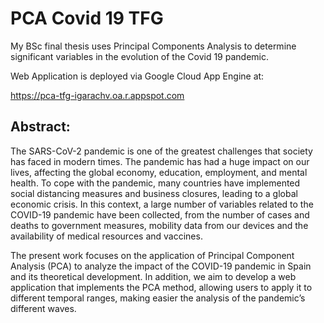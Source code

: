 # PCA Covid 19 TFG
My BSc final thesis uses Principal Components Analysis to determine significant variables in the evolution of the Covid 19 pandemic.

Web Application is deployed via Google Cloud App Engine at:

https://pca-tfg-igarachv.oa.r.appspot.com

## Abstract:

The SARS-CoV-2 pandemic is one of the greatest challenges that society has faced in modern times. The pandemic has had a huge impact on our lives, affecting the global economy, education, employment, and mental health. To cope with the pandemic, many countries have implemented social distancing measures and business closures, leading to a global economic crisis. In this context, a large number of variables related to the COVID-19 pandemic have been collected, from the number of cases and deaths to government measures, mobility data from our devices and the availability of medical resources and vaccines.

The present work focuses on the application of Principal Component Analysis (PCA) to analyze the impact of the COVID-19 pandemic in Spain and its theoretical development. In addition, we aim to develop a web application that implements the PCA method, allowing users to apply it to different temporal ranges, making easier the analysis of the pandemic’s different waves.
